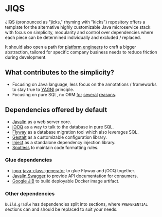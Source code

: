 # JIQS

JIQS (pronounced as "jicks," rhyming with "kicks") repository offers a template for the alternative highly customizable
Java microservice stack with focus on simplicity, modularity and control over dependencies where each piece can be
determined individually and excluded / replaced.

It should also open a path for [platform engineers](https://platformengineering.org/blog/what-is-platform-engineering)
to craft a bigger abstraction, tailored for specific company business needs to reduce friction during development.

## What contributes to the simplicity?

- Focusing on Java language, less focus on the annotations / frameworks to stay true
  to [YAGNI](https://en.wikipedia.org/wiki/You_aren%27t_gonna_need_it) principle.
- Focusing on pure SQL, no
  ORM [for](https://martinfowler.com/bliki/OrmHate.html) [several](https://medium.com/building-the-system/dont-be-a-sucker-and-stop-using-orms-190add65add4) [reasons](https://en.wikipedia.org/wiki/Object%E2%80%93relational_impedance_mismatch).

## Dependencies offered by default

- [Javalin](https://javalin.io/) as a web server core.
- [jOOQ](https://www.jooq.org/) as a way to talk to the database in pure SQL.
- [Flyway](https://www.red-gate.com/products/flyway/) as a database migration tool which also leverages SQL.
- [Gestalt](https://gestalt-config.github.io/gestalt/) as a customizable configuration library.
- [Inject](https://github.com/SuppieRK/inject) as a standalone dependency injection library.
- [Spotless](https://github.com/diffplug/spotless) to maintain code formatting rules.

### Glue dependencies

- [jooq-java-class-generator](https://github.com/SuppieRK/jooq-java-class-generator) to glue Flyway and jOOQ together.
- [Javalin Swagger](https://javalin.io/tutorials/openapi-example) to provide API documentation for consumers.
- [Google JIB](https://github.com/GoogleContainerTools/jib) to build deployable Docker image artifact.

### Other dependencies

`build.gradle` has dependencies split into sections, where `PREFERENTIAL` sections can and should be replaced to suit
your needs. 
